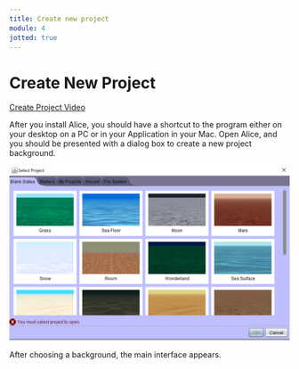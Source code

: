```yaml
---
title: Create new project
module: 4
jotted: true
---
```


# Create New Project

<p><a href="//www.youtube.com/embed/VMXQZnp5deg" data-lity>Create Project Video</a></p>

After you install Alice, you should have a shortcut to the program either on your desktop on a PC or in your Application in your Mac.  Open Alice, and you should be presented with a dialog box to create a new project background.

![New Project](../imgs/newproject.png "New Project")

After choosing a background, the main interface appears.